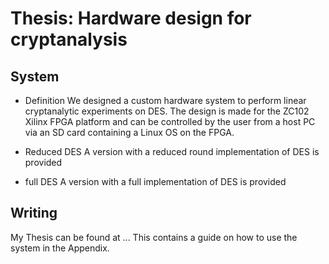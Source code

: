 # Thesis: Hardware design for cryptanalysis
## System
* Definition
We designed a custom hardware system to perform linear cryptanalytic experiments on DES. The design is made for the ZC102 Xilinx FPGA platform and can be controlled by the user from a host PC via an SD card containing a Linux OS on the FPGA.

* Reduced DES
A version with a reduced round implementation of DES is provided

* full DES
A version with a full implementation of DES is provided

## Writing

My Thesis can be found at ...
This contains a guide on how to use the system in the Appendix.
